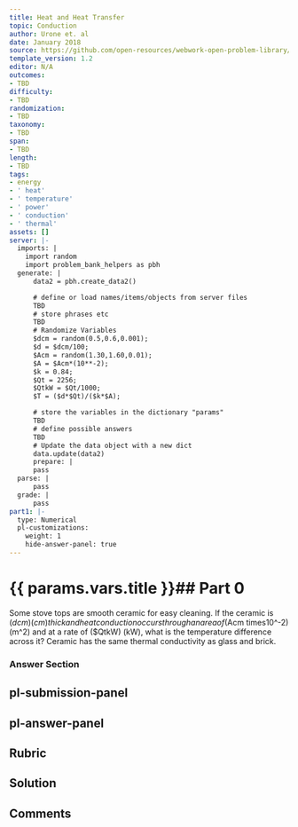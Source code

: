```yaml
---
title: Heat and Heat Transfer
topic: Conduction
author: Urone et. al
date: January 2018
source: https://github.com/open-resources/webwork-open-problem-library/tree/master/Contrib/BrockPhysics/College_Physics_Urone/14.Heat_and_Heat_Transfer/14-05.Conduction/NU_U17_14_05_011.pg
template_version: 1.2
editor: N/A
outcomes:
- TBD
difficulty:
- TBD
randomization:
- TBD
taxonomy:
- TBD
span:
- TBD
length:
- TBD
tags:
- energy
- ' heat'
- ' temperature'
- ' power'
- ' conduction'
- ' thermal'
assets: []
server: |-
  imports: |
    import random
    import problem_bank_helpers as pbh
  generate: |
      data2 = pbh.create_data2()

      # define or load names/items/objects from server files
      TBD
      # store phrases etc
      TBD
      # Randomize Variables
      $dcm = random(0.5,0.6,0.001);
      $d = $dcm/100;
      $Acm = random(1.30,1.60,0.01);
      $A = $Acm*(10**-2);
      $k = 0.84;
      $Qt = 2256;
      $QtkW = $Qt/1000;
      $T = ($d*$Qt)/($k*$A);

      # store the variables in the dictionary "params"
      TBD
      # define possible answers
      TBD
      # Update the data object with a new dict
      data.update(data2)
      prepare: |
      pass
  parse: |
      pass
  grade: |
      pass
part1: |-
  type: Numerical
  pl-customizations:
    weight: 1
    hide-answer-panel: true
---
```


# {{ params.vars.title }}## Part 0 
Some stove tops are smooth ceramic for easy cleaning. If the ceramic is ($dcm) (cm) thick and heat conduction occurs through an area of ($Acm times10^-2) (m^2) and at a rate of ($QtkW) (kW), what is the temperature difference across it? Ceramic has the same thermal conductivity as glass and brick. 


### Answer Section 


## pl-submission-panel 


## pl-answer-panel 


## Rubric 


## Solution 


## Comments 


